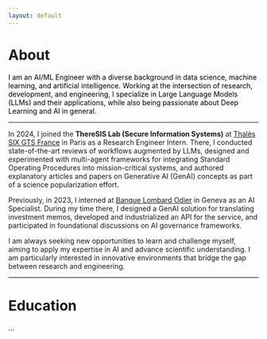 ```yaml
---
layout: default
---
```


# About

<p style="color: black;">
    I am an AI/ML Engineer with a diverse background in data science, machine learning, and artificial intelligence. Working at the intersection of research, development, and engineering, I specialize in Large Language Models (LLMs) and their applications, while also being passionate about Deep Learning and AI in general.
</p>

---

In 2024, I joined the **ThereSIS Lab (Secure Information Systems)** at [Thalès SIX GTS France](https://www.thalesgroup.com) in Paris as a Research Engineer Intern. There, I conducted state-of-the-art reviews of workflows augmented by LLMs, designed and experimented with multi-agent frameworks for integrating Standard Operating Procedures into mission-critical systems, and authored explanatory articles and papers on Generative AI (GenAI) concepts as part of a science popularization effort.

Previously, in 2023, I interned at [Banque Lombard Odier](https://www.lombardodier.com) in Geneva as an AI Specialist. During my time there, I designed a GenAI solution for translating investment memos, developed and industrialized an API for the service, and participated in foundational discussions on AI governance frameworks.

I am always seeking new opportunities to learn and challenge myself, aiming to apply my expertise in AI and advance scientific understanding. I am particularly interested in innovative environments that bridge the gap between research and engineering.

<hr style="height: 1px; background-color: black; border: none;">

# Education

<p>
    <i class="fa fa-graduation-cap"></i> ... <br>
</p>

<link rel="stylesheet" href="https://cdnjs.cloudflare.com/ajax/libs/font-awesome/5.15.4/css/all.min.css">
